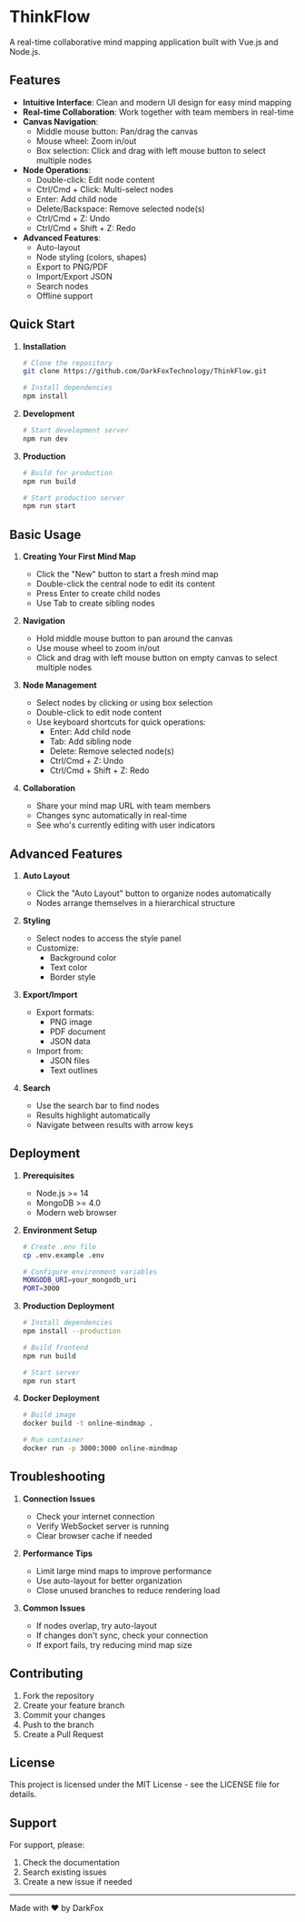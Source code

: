 <!--
 * ......................................&&.........................
 * ....................................&&&..........................
 * .................................&&&&............................
 * ...............................&&&&..............................
 * .............................&&&&&&..............................
 * ...........................&&&&&&....&&&..&&&&&&&&&&&&&&&........
 * ..................&&&&&&&&&&&&&&&&&&&&&&&&&&&&&&&&&..............
 * ................&...&&&&&&&&&&&&&&&&&&&&&&&&&&&&.................
 * .......................&&&&&&&&&&&&&&&&&&&&&&&&&&&&&&&&&.........
 * ...................&&&&&&&&&&&&&&&&&&&&&&&&&&&&&&&...............
 * ..................&&&   &&&&&&&&&&&&&&&&&&&&&&&&&&&&&............
 * ...............&&&&&@  &&&&&&&&&&..&&&&&&&&&&&&&&&&&&&...........
 * ..............&&&&&&&&&&&&&&&.&&....&&&&&&&&&&&&&..&&&&&.........
 * ..........&&&&&&&&&&&&&&&&&&...&.....&&&&&&&&&&&&&...&&&&........
 * ........&&&&&&&&&&&&&&&&&&&.........&&&&&&&&&&&&&&&....&&&.......
 * .......&&&&&&&&.....................&&&&&&&&&&&&&&&&.....&&......
 * ........&&&&&.....................&&&&&&&&&&&&&&&&&&.............
 * ..........&...................&&&&&&&&&&&&&&&&&&&&&&&............
 * ................&&&&&&&&&&&&&&&&&&&&&&&&&&&&&&&&&&&&&............
 * ..................&&&&&&&&&&&&&&&&&&&&&&&&&&&&..&&&&&............
 * ..............&&&&&&&&&&&&&&&&&&&&&&&&&&&&&&....&&&&&............
 * ...........&&&&&&&&&&&&&&&&&&&&&&&&&&&&&&&&......&&&&............
 * .........&&&&&&&&&&&&&&&&&&&&&&&&&&&&&&&.........&&&&............
 * .......&&&&&&&&&&&&&&&&&&&&&&&&&&&&&&&...........&&&&............
 * ......&&&&&&&&&&&&&&&&&&&...&&&&&&...............&&&.............
 * .....&&&&&&&&&&&&&&&&............................&&..............
 * ....&&&&&&&&&&&&&&&.................&&...........................
 * ...&&&&&&&&&&&&&&&.....................&&&&......................
 * ...&&&&&&&&&&.&&&........................&&&&&...................
 * ..&&&&&&&&&&&..&&..........................&&&&&&&...............
 * ..&&&&&&&&&&&&...&............&&&.....&&&&...&&&&&&&.............
 * ..&&&&&&&&&&&&&.................&&&.....&&&&&&&&&&&&&&...........
 * ..&&&&&&&&&&&&&&&&..............&&&&&&&&&&&&&&&&&&&&&&&&.........
 * ..&&.&&&&&&&&&&&&&&&&&.........&&&&&&&&&&&&&&&&&&&&&&&&&&&.......
 * ...&&..&&&&&&&&&&&&.........&&&&&&&&&&&&&&&&...&&&&&&&&&&&&......
 * ....&..&&&&&&&&&&&&&&&&&&&&&&&&&&&&&&&&&&...........&&&&&&&&.....
 * .......&&&&&&&&&&&&&&&&&&&&&&&&&&&&&&&&&..............&&&&&&&....
 * .......&&&&&.&&&&&&&&&&&&&&&&&&..&&&&&&&&...&..........&&&&&&....
 * ........&&&.....&&&&&&&&&&&&&.....&&&&&&&&&&...........&..&&&&...
 * .......&&&........&&&.&&&&&&&&&.....&&&&&.................&&&&...
 * .......&&&...............&&&&&&&.......&&&&&&&&............&&&...
 * ........&&...................&&&&&&.........................&&&..
 * .........&.....................&&&&........................&&....
 * ...............................&&&.......................&&......
 * ................................&&......................&&.......
 * .................................&&..............................
 * ..................................&..............................
 * 
 * @Author: DarkFox
 * @Date: 2025-01-21 16:57:21
 * @LastEditTime: 2025-01-21 16:57:22
 * @LastEditors: DarkFox
 * @Description: 
 * @FilePath: \[250120]在线思维导图\README.md
 * Designed by DarkFox
 -->

# ThinkFlow

A real-time collaborative mind mapping application built with Vue.js and Node.js.

## Features

- **Intuitive Interface**: Clean and modern UI design for easy mind mapping
- **Real-time Collaboration**: Work together with team members in real-time
- **Canvas Navigation**:
  - Middle mouse button: Pan/drag the canvas
  - Mouse wheel: Zoom in/out
  - Box selection: Click and drag with left mouse button to select multiple nodes
- **Node Operations**:
  - Double-click: Edit node content
  - Ctrl/Cmd + Click: Multi-select nodes
  - Enter: Add child node
  - Delete/Backspace: Remove selected node(s)
  - Ctrl/Cmd + Z: Undo
  - Ctrl/Cmd + Shift + Z: Redo
- **Advanced Features**:
  - Auto-layout
  - Node styling (colors, shapes)
  - Export to PNG/PDF
  - Import/Export JSON
  - Search nodes
  - Offline support

## Quick Start

1. **Installation**
   ```bash
   # Clone the repository
   git clone https://github.com/DarkFoxTechnology/ThinkFlow.git

   # Install dependencies
   npm install
   ```

2. **Development**
   ```bash
   # Start development server
   npm run dev
   ```

3. **Production**
   ```bash
   # Build for production
   npm run build

   # Start production server
   npm run start
   ```

## Basic Usage

1. **Creating Your First Mind Map**
   - Click the "New" button to start a fresh mind map
   - Double-click the central node to edit its content
   - Press Enter to create child nodes
   - Use Tab to create sibling nodes

2. **Navigation**
   - Hold middle mouse button to pan around the canvas
   - Use mouse wheel to zoom in/out
   - Click and drag with left mouse button on empty canvas to select multiple nodes

3. **Node Management**
   - Select nodes by clicking or using box selection
   - Double-click to edit node content
   - Use keyboard shortcuts for quick operations:
     - Enter: Add child node
     - Tab: Add sibling node
     - Delete: Remove selected node(s)
     - Ctrl/Cmd + Z: Undo
     - Ctrl/Cmd + Shift + Z: Redo

4. **Collaboration**
   - Share your mind map URL with team members
   - Changes sync automatically in real-time
   - See who's currently editing with user indicators

## Advanced Features

1. **Auto Layout**
   - Click the "Auto Layout" button to organize nodes automatically
   - Nodes arrange themselves in a hierarchical structure

2. **Styling**
   - Select nodes to access the style panel
   - Customize:
     - Background color
     - Text color
     - Border style

3. **Export/Import**
   - Export formats:
     - PNG image
     - PDF document
     - JSON data
   - Import from:
     - JSON files
     - Text outlines

4. **Search**
   - Use the search bar to find nodes
   - Results highlight automatically
   - Navigate between results with arrow keys

## Deployment

1. **Prerequisites**
   - Node.js >= 14
   - MongoDB >= 4.0
   - Modern web browser

2. **Environment Setup**
   ```bash
   # Create .env file
   cp .env.example .env

   # Configure environment variables
   MONGODB_URI=your_mongodb_uri
   PORT=3000
   ```

3. **Production Deployment**
   ```bash
   # Install dependencies
   npm install --production

   # Build frontend
   npm run build

   # Start server
   npm run start
   ```

4. **Docker Deployment**
   ```bash
   # Build image
   docker build -t online-mindmap .

   # Run container
   docker run -p 3000:3000 online-mindmap
   ```

## Troubleshooting

1. **Connection Issues**
   - Check your internet connection
   - Verify WebSocket server is running
   - Clear browser cache if needed

2. **Performance Tips**
   - Limit large mind maps to improve performance
   - Use auto-layout for better organization
   - Close unused branches to reduce rendering load

3. **Common Issues**
   - If nodes overlap, try auto-layout
   - If changes don't sync, check your connection
   - If export fails, try reducing mind map size

## Contributing

1. Fork the repository
2. Create your feature branch
3. Commit your changes
4. Push to the branch
5. Create a Pull Request

## License

This project is licensed under the MIT License - see the LICENSE file for details.

## Support

For support, please:
1. Check the documentation
2. Search existing issues
3. Create a new issue if needed

---
Made with ❤️ by DarkFox

